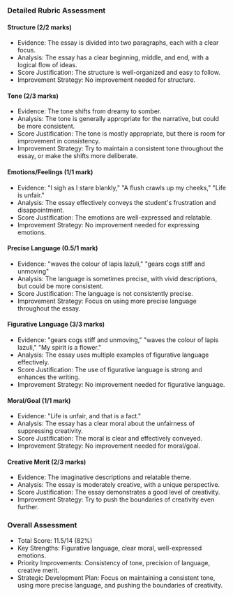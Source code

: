 ### Detailed Rubric Assessment

#### Structure (2/2 marks)

- Evidence: The essay is divided into two paragraphs, each with a clear focus.
- Analysis: The essay has a clear beginning, middle, and end, with a logical flow of ideas.
- Score Justification: The structure is well-organized and easy to follow.
- Improvement Strategy: No improvement needed for structure.

#### Tone (2/3 marks)

- Evidence: The tone shifts from dreamy to somber.
- Analysis: The tone is generally appropriate for the narrative, but could be more consistent.
- Score Justification: The tone is mostly appropriate, but there is room for improvement in consistency.
- Improvement Strategy: Try to maintain a consistent tone throughout the essay, or make the shifts more deliberate.

#### Emotions/Feelings (1/1 mark)

- Evidence: "I sigh as I stare blankly," "A flush crawls up my cheeks," "Life is unfair."
- Analysis: The essay effectively conveys the student's frustration and disappointment.
- Score Justification: The emotions are well-expressed and relatable.
- Improvement Strategy: No improvement needed for expressing emotions.

#### Precise Language (0.5/1 mark)

- Evidence: "waves the colour of lapis lazuli," "gears cogs stiff and unmoving"
- Analysis: The language is sometimes precise, with vivid descriptions, but could be more consistent.
- Score Justification: The language is not consistently precise.
- Improvement Strategy: Focus on using more precise language throughout the essay.

#### Figurative Language (3/3 marks)

- Evidence: "gears cogs stiff and unmoving," "waves the colour of lapis lazuli," "My spirit is a flower."
- Analysis: The essay uses multiple examples of figurative language effectively.
- Score Justification: The use of figurative language is strong and enhances the writing.
- Improvement Strategy: No improvement needed for figurative language.

#### Moral/Goal (1/1 mark)

- Evidence: "Life is unfair, and that is a fact."
- Analysis: The essay has a clear moral about the unfairness of suppressing creativity.
- Score Justification: The moral is clear and effectively conveyed.
- Improvement Strategy: No improvement needed for moral/goal.

#### Creative Merit (2/3 marks)

- Evidence: The imaginative descriptions and relatable theme.
- Analysis: The essay is moderately creative, with a unique perspective.
- Score Justification: The essay demonstrates a good level of creativity.
- Improvement Strategy: Try to push the boundaries of creativity even further.

### Overall Assessment

- Total Score: 11.5/14 (82%)
- Key Strengths: Figurative language, clear moral, well-expressed emotions.
- Priority Improvements: Consistency of tone, precision of language, creative merit.
- Strategic Development Plan: Focus on maintaining a consistent tone, using more precise language, and pushing the boundaries of creativity.
